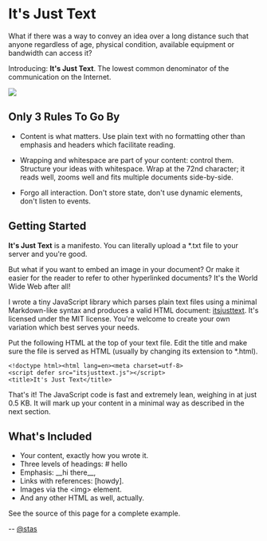 # It's Just Text

What if there was a way to convey an idea over a long distance such
that anyone regardless of age, physical condition, available equipment
or bandwidth can access it?

Introducing: __It's Just Text__.  The lowest common denominator of the
communication on the Internet.


<img src="https://pbs.twimg.com/profile_banners/8552302/1398248230/600x200">


## Only 3 Rules To Go By

  - Content is what matters.  Use plain text with no formatting other
    than emphasis and headers which facilitate reading.

  - Wrapping and whitespace are part of your content: control them.
    Structure your ideas with whitespace.  Wrap at the 72nd character;
    it reads well, zooms well and fits multiple documents side-by-side.

  - Forgo all interaction.  Don't store state, don't use dynamic
    elements, don't listen to events.


## Getting Started

__It's Just Text__ is a manifesto.  You can literally upload a \*.txt
file to your server and you're good.

But what if you want to embed an image in your document?  Or make it
easier for the reader to refer to other hyperlinked documents?  It's
the World Wide Web after all!

I wrote a tiny JavaScript library which parses plain text files using
a minimal Markdown-like syntax and produces a valid HTML document:
[itsjusttext].  It's licensed under the MIT license.  You're welcome
to create your own variation which best serves your needs.

Put the following HTML at the top of your text file.  Edit the title
and make sure the file is served as HTML (usually by changing its
extension to \*.html).

    <!doctype html><html lang=en><meta charset=utf-8>
    <script defer src="itsjusttext.js"></script>
    <title>It's Just Text</title>

That's it!  The JavaScript code is fast and extremely lean, weighing in
at just 0.5 KB.  It will mark up your content in a minimal way as
described in the next section.


## What's Included

  - Your content, exactly how you wrote it.
  - Three levels of headings: #&nbsp;hello
  - Emphasis: \_\_hi there\_\_,
  - Links with references: [howdy].
  - Images via the &lt;img&gt; element.
  - And any other HTML as well, actually.

See the source of this page for a complete example.

--
[@stas]

[itsjusttext]: https://github.com/stas/itsjusttext
[@stas]: https://twitter.com/stas
